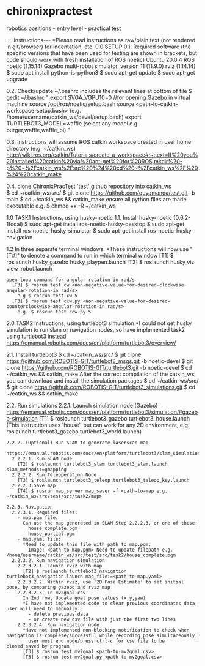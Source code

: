 # chironixpractest
robotics positions - entry level - practical test

---Instructions---
*Please read instructions as raw/plain text (not rendered in git/browser) for indentation, etc.
0.0 SETUP
  0.1. Required software
    (the specific versions that have been used for testing are shown in brackets, but code should work with fresh installation of ROS noetic)
    Ubuntu 20.0.4
    ROS noetic (1.15.14)
    Gazebo multi-robot simulator, version 11 (11.9.0)
    rviz (1.14.14)
    $ sudo apt install python-is-python3
    $ sudo apt-get update
    $ sudo apt-get upgrade

  0.2. Check/update ~/.bashrc includes the relevant lines at bottom of file
    $ gedit ~/.bashrc
    "
    export SVGA_VGPU10=0 //for opening Gazebo in virtual machine
    source /opt/ros/noetic/setup.bash
    source <path-to-catkin-workspace-setup.bash> (e.g. /home/username/catkin_ws/devel/setup.bash)
    export TURTLEBOT3_MODEL=waffle (select any model e.g. burger,waffle,waffle_pi)
    "

  0.3. Instructions will assume ROS catkin workspace created in user home directory (e.g. ~/catkin_ws)
    http://wiki.ros.org/catkin/Tutorials/create_a_workspace#:~:text=If%20you%20installed%20catkin%20via%20apt-get%20for%20ROS,mkdir%20-p%20~%2Fcatkin_ws%2Fsrc%20%24%20cd%20~%2Fcatkin_ws%2F%20%24%20catkin_make

  0.4. clone ChironixPracTest 'test' github repository into catkin_ws    
    $ cd ~/catkin_ws/src/
    $ git clone https://github.com/quyamanda/test.git -b main
    $ cd ~/catkin_ws && catkin_make
    ensure all python files are made executable
      e.g. $ chmod +x -R ~/catkin_ws

1.0 TASK1 Instructions, using husky-noetic
  1.1. Install husky-noetic (0.6.2-1focal)
    $ sudo apt-get install ros-noetic-husky-desktop
    $ sudo apt-get install ros-noetic-husky-simulator
    $ sudo apt-get install ros-noetic-husky-navigation

  1.2 In three separate terminal windows:
    *These instructions will now use "[T#]" to denote a command to run in which terminal window
    [T1] $ roslaunch husky_gazebo husky_playpen.launch
    [T2] $ roslaunch husky_viz view_robot.launch

    open-loop command for angular rotation in rad/s
      [T3] $ rosrun test cw <non-negative-value-for-desired-clockwise-angular-rotation-in rad/s>
        e.g $ rosrun test cw 5
      [T3] $ rosrun test ccw.py <non-negative-value-for-desired-counterclockwise-angular-rotation-in rad/s>
        e.g. $ rosrun test ccw.py 5

2.0 TASK2 Instructions, using turtlebot3 simulation
*I could not get husky simulation to run slam or navigation nodes, so have implemented task2 using turtlebot3 instead
https://emanual.robotis.com/docs/en/platform/turtlebot3/overview/

  2.1. Install turtlebot3
    $ cd ~/catkin_ws/src/
    $ git clone https://github.com/ROBOTIS-GIT/turtlebot3_msgs.git -b noetic-devel
    $ git clone  https://github.com/ROBOTIS-GIT/turtlebot3.git -b noetic-devel
    $ cd ~/catkin_ws && catkin_make
    After the correct compilation of the catkin_ws, you can download and install the simulation packages
    $ cd ~/catkin_ws/src/
    $ git clone https://github.com/ROBOTIS-GIT/turtlebot3_simulations.git
    $ cd ~/catkin_ws && catkin_make

  2.2. Run simulations
    2.2.1. Launch simulation node (Gazebo)
      https://emanual.robotis.com/docs/en/platform/turtlebot3/simulation/#gazebo-simulation
      [T1] $ roslaunch turtlebot3_gazebo turtlebot3_house.launch
      (This instruction uses 'house', but can work for any 2D environment, e.g. roslaunch turtlebot3_gazebo turtlebot3_world.launch)

    2.2.2. (Optional) Run SLAM to generate laserscan map
      https://emanual.robotis.com/docs/en/platform/turtlebot3/slam_simulation/
      2.2.2.1. Run SLAM node
        [T2] $ roslaunch turtlebot3_slam turtlebot3_slam.launch slam_methods:=gmapping
      2.2.2.2. Run Teleoperation Node
        [T3] $ roslaunch turtlebot3_teleop turtlebot3_teleop_key.launch
      2.2.2.3.Save map
        [T4] $ rosrun map_server map_saver -f <path-to-map e.g. ~/catkin_ws/src/test/src/task2/map>

    2.2.3. Navigation
      2.2.3.1. Required files:
        - map.pgm file:
          Can use the map generated in SLAM Step 2.2.2.3, or one of these:
            house_complete.pgm
            house_partial.pgm
        - map.yaml file:
          *Need to update this file with path to map.pgm:
            Image: <path-to-map.pgm> Need to update filepath e.g. /home/username/catkin_ws/src/test/src/task2/house_complete.pgm
      2.2.3.2. Run navigation simulation
        2.2.3.2.1. Launch rviz with map
          [T2] $ roslaunch turtlebot3_navigation turtlebot3_navigation.launch map_file:=<path-to-map.yaml>
        2.2.3.2.2. Within rviz, use '2D Pose Estimate' to set initial pose, by comparing gazebo and rviz map
        2.2.3.2.3. In mv2goal.csv
          In 2nd row, Update goal pose values (x,y,yaw)
          *I have not implemented code to clear previous coordinates data, user will need to manually:
            - delete previous data
            - or create new csv file with just the first two lines
        2.2.3.2.4. Run navigation node
          *Have not implemented non-blocking notification to check when navigation is complete/successful while recording pose simultaneously;
            user must end node/press ctrl-c for csv file to be closed+saved by program
          [T3] $ rosrun test mv2goal <path-to-mv2goal.csv>
          [T3] $ rosrun test mv2goal.py <path-to-mv2goal.csv>
